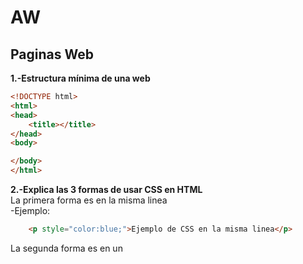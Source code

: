 # AW
## Paginas Web
<b>1.-Estructura mínima de una web</b>
```html
<!DOCTYPE html>
<html>
<head>
	<title></title>
</head>
<body>

</body>
</html>
```
<b>2.-Explica las 3 formas de usar CSS en HTML </b><br>
La primera forma es en la misma linea<br>
-Ejemplo:
```html
	<p style="color:blue;">Ejemplo de CSS en la misma linea</p>
```
La segunda forma es en un <code><style></code> dentro del elemento <code>head</code> <br>
-Ejemplo:
```html
<!DOCTYPE html>
<html>
<head>
<style>
p    {
	color: red;}
</style>
</head>
<body>

<h1>Cabecera</h1>
<p>Un paragrafo.</p>

</body>
</html>
```
Por ultimo crear un archivo CSS y enlazarlo con el html<br>
-Ejemplo:
```html
<!DOCTYPE html>
<html>
<head>
  <link rel="stylesheet" href="estilos.css">
</head>
<body>

<h1>Cabecera</h1>
<p>Un paragrafo.</p>

</body>
</html>
```
<b>3.-Crea una lista sin ordenar con 5 ingredientes de una receta de cocina</b>
```html
<ul>
	<li>Harina</li>
	<li>Limón</li>
	<li>Pimienta</li>
	<li>Sal</li>
	<li>Ajo</li>
</ul>
```
<b>4.-Como se puede incluir javascript en HTML</b> <br>
 Se incorpora con la etiqueta <code><script></code> y entre los parentesis colocas el id/class para que <br>
	identifique a que elemento tiene que ejecutarse.
```html
	<script>
	document.getElementById("Prueba").innerHTML = "Prueba JavaScript";
</script>
```
<b>5.-¿Que diferencia hay entre una clase y una ID </b><br><br>
	Una clase engloba varios elementos para que tengan el mismo codigo CSS, "p" y "h2" pueden tener la misma clase, <br>
	en cambio un ID solo puede haber un ID unico que pertenezca a un elemento aparte el Id diferencia entre minusculas y <br> 
	mayusculas, y no puede contener un espacio ni tabulaciones, al conterio que una clase.<br><br>
<b>6.-Código para hacer un enlace a otra página y que esta se abra en una nueva ventana</b><br>
	Hay que colocar el <code>target</code> y dentro seleccionar la opcion <code>_blank</code><br> 
	para que se habra en una nueva ventana
```html
<a href="https://www.google.com" target="_blank">Ejercicio 6</a> 
```
<b>7.-¿Qué son las pseudoclases?, pon ejemplos.</b><br><br>
Se utiliza para definir un estado a un elemento. Da estilos cuando pasamos el cursor por encima del texto, cuando el enlace<br>
ha sido visitado o cuando no han sido visitados o en una caja de texto cuando lo has seleccionado
```html
<html>
<head>
<style>
/* Cuando el link no esta visitado*/
a:link {
    color: orange;
}

/* Cuando el link esta visitado */
a:visited {
    color: purple;
}

/* Cuando pasas el raton por encima */
a:hover {
    color: red;
}

/* cuando lo seleccionas */
a:active {
    color: blue;
}

</style>
</head>
<body>

<p><a href="https://www.google.com" target="_blank">Ejercicio 7</a></p>
</body>
</html>

También puedes usarlo en DIVs o en p, por ejemplo puedes hacer que aparezca el p<br>
cuando el cursor esta encima del DIV<br>

<html>
<head>
<style>
p {
    display: none;
    background-color: red;
    padding: 20px;
    text-align:center;
    font-size:100px;
}

div:hover p {
    display: block;
}
</style>
</head>
<body>

<div>No pases el raton por encima
  <p>Warning!!!!</p>
</div>

</body>
</html>
Y Tambien estan la pseudo clases de primer hijo, por ejemplo, si tienes un DIV y solo al primer hijo le quieres dar<br>
un estado puedes con el comando <code>div:first-child</code> en el style del HTML
-Ejemplo:
```html
p i:first-child {
    color: white;
    background-color:black;
    
} 
```
Y en el p que quieres editar seria por ejemplo:
```html
<p>Es el <i>Ejercicio 7</i> de la  <i>asignatura</i> Aplicaciones WEB </p>
```
En este caso la palabra asignatura aunque este entre <code>i</code> no funciona porque no es el primer hijo directo.<br>
Hay mas pseudoclases con mas opciones.
<!DOCTYPE html>
<html>
<head>
</head>
<body>
<table>
  <tbody><tr>
    <th>Selector</th>
    <th>Ejemplo</th>
    <th>Descripción</th>
  </tr>
  <tr>
    <td>:active</td>
    <td>a:active</td>
    <td>Influye a los links activos</td>
  </tr>
  <tr>
    <td>:checked</td>
    <td>input:checked</td>
    <td>Influye cada elemento <code>input</code> marcado</td>
</td>
  </tr>
  <tr>
    <td>:disabled</td>
    <td>input:disabled</td>
    <td>Influye cada elemento <code>input</code> marcado</td>
  </tr>
  <tr>
    <td>:empty</td>
    <td>p:empty</td>
    <td>Influye a todas las <code>p</code> que no tiene hijos</td>
  </tr>
  <tr>
    <td>:enabled</td>
    <td>input:enabled</td>
    <td>Influye a todos los elementos <code>input</code></td>
  </tr>
  <tr>
    <td>:first-child</td>
    <td>p:first-child</td>
    <td>Influye a todos los <code>p</code> que sean primer hijos</td>
  </tr>
  <tr>
    <td>:first-of-type</td>
    <td>p:first-of-type</td>
    <td>Influye cada elemento <code>p</code> que sea el primer elemento <code>p</code> de su padre</td>
  </tr>
  <tr>
    <td>:focus</td>
    <td>input:focus</td>
    <td>Influye en el elemento <code>input</code> que esta seleccionado</td>
  </tr>
  <tr>
    <td>:hover</td>
    <td>a:hover</td>
    <td>Influye a los links o otro elemento que tenga el raton encima</td>
  </tr>
  <tr>
    <td>:in-range</td>
    <td>input:in-range</td>
    <td>Influye a los elementos <code>input</code> con un valor dentro de un rango especificado</td>
  </tr>
  <tr>
    <td>:invalid</td>
    <td>input:invalid</td>
    <td>Influye a todos los elementos <code>input</code> con un valor no válido</td>
  </tr>
  <tr>
    <td>:lang(<i>language</i>)</td>
    <td>p:lang(EJ7)</td>
    <td>Influye cada elemento <code>p</code> con un valor de atributo lang que comience con "EJ7"</td>
  </tr>
  <tr>
    <td>:last-child</td>
    <td>p:last-child</td>
    <td>Influye a cada elemento <code>p</code> que es el último hijo de su padre</td>
  </tr>
  <tr>
    <td>:last-of-type</td>
    <td>p:last-of-type</td>
    <td>Selecciona cada elemento <code>p</code> que es el último elemento <code>p</code> de su padre</td>
  </tr>
  <tr>
    <td>:link</td>
    <td>a:link</td>
    <td>Influye a todos lo links o otro elemento no visitado</td>
  </tr>
  <tr>
    <td>:not(selector)</td>
    <td>:not(p)</td>
    <td>Influye a cualquier elemento que no sea <code>p</code></td>
  </tr>
  <tr>
    <td>:nth-child(n)</td>
    <td>p:nth-child(2)</td>
    <td>Influye a cada elemento <code>p</code> que sea el segundo hijo de su padre</td>
  </tr>
  <tr>
    <td>:nth-last-child(n)</a></td>
    <td>p:nth-last-child(2)</td>
    <td>
Influye a cada elemento <code>p</code> que es el segundo hijo de su padre, contando desde el último hijo</td>
  </tr>
  <tr>
    <td>:nth-last-of-type(n)</td>
    <td>p:nth-last-of-type(2)</td>
    <td>Influye a cada elemento <code>p</code> que es el segundo elemento <code>p</code> de su padre, contando desde el último hijo</td>
  </tr>
  <tr>
    <td>:nth-of-type(n)</td>
    <td>p:nth-of-type(2)</td>
    <td>Influye a cada elemento <code>p</code> que sea el segundo elemento <code>p</code> de su padre</td>
  </tr>
  <tr>
    <td>:only-of-type</td>
    <td>p:only-of-type</td>
    <td>Influye a  cada elemento <code>p</code> que sea el único elemento <code>p</code> de su padre</td>
  </tr>
  <tr>
    <td>:only-child</td>
    <td>p:only-child</td>
    <td> Influye a cada elemento <code>p</code> que es el único hijo de su padre</td>
  </tr>
  <tr>
    <td>:optional</td>
    <td>input:optional</td>
    <td>Influye a elementos <code>input</code> sin atributo "requerido"</td>
  </tr>
  <tr>
    <td>:out-of-range</a></td>
    <td>input:out-of-range</td>
    <td>Influye a elementos <code>input</code> con un valor fuera de un rango especificado</td>
  </tr>
  <tr>
    <td>:read-only</td>
    <td>input:read-only</td>
    <td>Influya a elementos <code>input</code> con un atributo "readonly" especificado</td>
  </tr>
  <tr>
    <td>:read-write</td>
    <td>input:read-write</td>
    <td>Influya a elementos <code>input</code> sin atributo "readonly"</td>
  </tr>
  <tr>
    <td>:required</td>
    <td>input:required</td>
    <td>Selecciona los elementos <code>input</code> con un atributo "requerido" especificado</td>
  </tr>
  <tr>
    <td>:root</td>
    <td>root</td>
    <td>Influye a la raiz del documento</td>
  </tr>
  <tr>
    <td>:target</td>
    <td>#news:target</td>
    <td>Inflye al elemento activo actual #news (se hace clic en una URL que contiene ese nombre de clase)</td>
  </tr>
  <tr>
    <td>:valid</td>
    <td>input:valid</td>
    <td>Influye a todos los elementos <code>input</code> con un valor válido</td>
  </tr>
  <tr>
    <td>:visited</td>
    <td>a:visited</td>
    <td>Influye a los elementos que ha sido visitado</td>
  </tr>
</tbody></table>
</body>
</html>

</body>
</html>
<b>8.-Explica el modelo de caja de CSS (margin, border y padding)</b><br><br>
El modelo de caja de CSS se basa en que en cada elemento contiene un conjunto de elementos que le rodean.<br>
Esos elementos son, el mas externo es el margin, que limpia lo que haya en un area x por fuera del Border,<br>
despues esta el Border, que esta alrededor del contenido, a continuacion esta <br>
el padding, que es lo que hay entre el border y el contenido, se usa para desplazar y colocar<br>
a tu gusto el contenido dentro del border.Y por ultimo el contenido, que es basicamente lo hayas colocado,<br>
ya sea un DIV, una imagen o lo que sea.
<br><br>
<b>9.-Explica que son los selectores de CSS y pon ejemplos</b>
